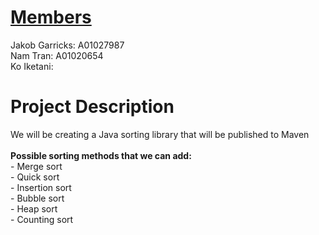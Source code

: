 <h1><u>
Members
</u></h1>
<p>
Jakob Garricks: A01027987</br>
Nam Tran:       A01020654</br>
Ko Iketani:     </br>
</P>

<h1>
Project Description
</h1>
<p>
We will be creating a Java sorting library that will be published to Maven</br></br>
<b>Possible sorting methods that we can add:</b></br>
 - Merge sort</br>
 - Quick sort</br>
 - Insertion sort</br>
 - Bubble sort</br>
 - Heap sort</br>
 - Counting sort</br>
</P>

